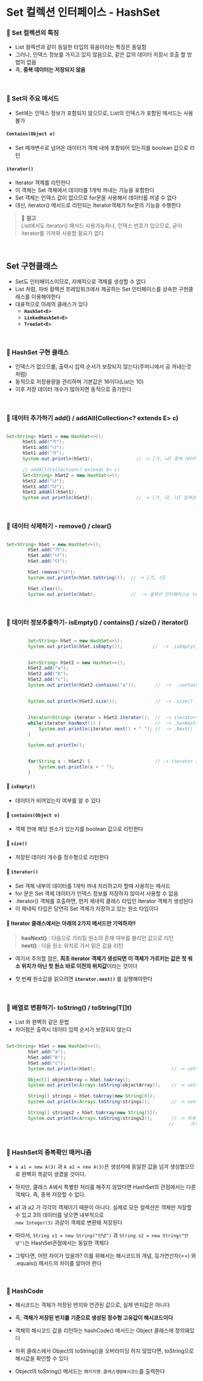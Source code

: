 # Set 컬렉션 인터페이스 - HashSet

  ### 🔎 Set 컬렉션의 특징
  - List<E> 컬렉션과 같이 동일한 타입의 묶음이라는 특징은 동일함
  - 그러나, 인덱스 정보를 가지고 있지 않음으로, 같은 값의 데이터 저장시 호출 할 방법이 없음
  - 즉, **중복 데이터는 저장되지 않음**

  <br>
  
  ### 🔎 Set<E>의 주요 메서드
  - Set<E>에는 인덱스 정보가 포함되지 않으므로, List<E>의 인덱스가 포함된 메서드는 사용 불가
  
  #### `Contains(Object o)`
  - Set<E> 매개변수로 넘어온 데이터가 객체 내에 포함되어 있는지를 boolean 값으로 리턴
  
  #### `iterator()`
  - Iterator<E> 객체를 리턴한다
  - 이 객체는 Set<E> 객체에서 데이터를 1개씩 꺼내는 기능을 포함한다
  - Set<E> 객체는 인덱스 값이 없으므로 for문을 사용해서 데이터를 꺼낼 수 없다
  - 대신, iterator() 메서드로 리턴되는 Iterator<E>객체가 for문의 기능을 수행한다
  
  > 🌟 **참고** <br>
  > List<E>에서도 iterator() 매서드 사용가능하나, 인덱스 번호가 있으므로, 굳이 Iterator<E>를 가져와 사용할 필요가 없다
  
  <br>
  
  ## Set<E> 구현클래스
  - Set<E>도 인터페이스이므로, 자체적으로 객체를 생성할 수 없다
  - List<E> 처럼, 자바 컬렉션 프레임워크에서 제공하는 Set<E> 인터페이스를 상속한 구현클래스를 이용해야한다
  - 대표적으로 아래의 클래스가 있다
    - **`HashSet<E>`**
    - **`LinkedHashSet<E>`**
    - **`TreeSet<E>`**
  
  <br>
  
  ### 📌 HashSet<E> 구현 클래스
  - 인덱스가 없으므롤, 출력시 입력 순서가 보장되지 않는다(주머니에서 공 꺼내는것 처럼)
  - 동적으로 저장용량을 관리하며 기본값은 16이다(List<E>는 10)
  - 이후 저장 데이터 개수가 많아지면 동적으로 증가한다
  
  <br>
  
  ### 🔎 데이터 추가하기 add() / addAll(Collection<? extends E> c)
  ```java
  
  Set<String> hSet1 = new HashSet<>();
        hSet1.add("가");
        hSet1.add("나");
        hSet1.add("가");
        System.out.println(hSet1);                // -> [가, 나] 중복 데이터가 제거되어 출력됨       

        // addAll(Collection<? extends E> c)
        Set<String> hSet2 = new HashSet<>();
        hSet2.add("나");
        hSet1.add("다");
        hSet2.addAll(hSet1);
        System.out.println(hSet2);                // -> [가, 다, 나] 입력순서와 다름
  
  ```

<br>

### 🔎 데이터 삭제하기 - remove() / clear()

```java

Set<String> hSet = new HashSet<>();
        hSet.add("가");
        hSet.add("나");
        hSet.add("다");

        hSet.remove("나");
        System.out.println(hSet.toString());  // -> [가, 다]

        hSet.clear();
        System.out.println(hSet);             //  -> 콜렉션 인터페이스는 toString()이 오버라이딩 되어 있어서 그냥 출력해도 됨

```
  
  <br>

### 🔎 데이터 정보추출하기- isEmpty() / contains() / size() / iterator()

```java

        Set<String> hSet = new HashSet<>();
        System.out.println(hSet.isEmpty());           //  -> .isEmpty()


        Set<String> hSet2 = new HashSet<>();
        hSet2.add("a");
        hSet2.add("b");
        hSet2.add("c");
        System.out.println(hSet2.contains("a"));       //  ->  .contains()


        System.out.println(hSet2.size());              //  -> .size()


        Iterator<String> iterator = hSet2.iterator();  //  -> iterator<E> 객체 호출
        while(iterator.hasNext()) {                    //  -> .hasNext()
            System.out.println(iterator.next() + " "); //  -> .Next()
        }

        System.out.println();


        for(String s : hSet2) {                        // -> iterator 대신 forEach 구문도 사용 가능
            System.out.println(s + " ");
        }

```

#### 📌 `isEmpty()`
- 데이터가 비어있는지 여부를 알 수 있다

#### 📌 `contains(Object o)`
- 객체 안에 해당 원소가 있는지를 boolean 값으로 리턴한다

#### 📌 `size()`
- 저장된 데이터 개수를 정수형으로 리턴한다

#### 📌 `iterator()`
- Set<E> 객체 내부의 데이터를 1개씩 꺼내 처리하고자 할때 사용하는 메서드
- for 문은 Set<E> 객체 데이터가 인덱스 정보를 저장하지 않아서 사용할 수 없음
- .iterator() 객체를 호출하면, 먼저 제네릭 클래스 타입인 Iterator<E> 객체가 생성된다
- 이 제네릭 타입은 당연히 Set<E> 객체가 저장하고 있는 원소 타입이다

#### 🌟 Iterator<E> 클래스에서는 아래의 2가지 메서드만 기억하자!!
> **hasNext()** : 다음으로 가리킬 원소의 존재 여부를 불리언 값으로 리턴  <br>
> **next()** : 다음 원소 위치로 가서 읽은 값을 리턴

- 여기서 주의할 점은, **최초 iterator<E> 객체가 생성되면 이 객체가 가르키는 값은 첫 워소 위치가 아닌 첫 원소 바로 이전의 위치값**이라는 것이다
- 첫 번째 원소값을 읽으려면 **`iterator.next()`** 를 실행해야한다

  <br>

### 🔎 배열로 변환하기- toString() / toString(T[]t)
- List<E> 와 완벽히 같은 문법
- 차이점은 출력시 데이터 입력 순서가 보장되지 않는다

```java

Set<String> hSet = new HashSet<>();
        hSet.add("a");
        hSet.add("b");
        hSet.add("c");
        System.out.println(hSet);                            // -> set<E> 생성 및 데이터 저장

        Object[] objectArray = hSet.toArray();
        System.out.println(Arrays.toString(objectArray));    // -> set<E>를 배열로 변환(오브젝트 타입)

        String[] strings = hSet.toArray(new String[0]);
        System.out.println(Arrays.toString(strings));        // -> set<E>를 다운캐스팅하여 배열로 변환(스트링 타입)

        String[] strings2 = hSet.toArray(new String[5]);
        System.out.println(Arrays.toString(strings2));       // -> 위와 같으나 초기 데이터 크기를 데이터 저장개수 보다
                                                            //      크게 할 경우 null 값으로 기록됨

```

<br>

### 🔎 HashSet의 중복확인 매커니즘

- `a a1 = new A(3)` 과 `A a2 = new A(3)`은 생성자에 동일한 값을 넘겨 생성했으므로 완벽히 똑같이 생겼을 것이다. <br>

- 하지만, 클래스 A에서 특별한 처리를 해주지 않았다면 HashSet<E>의 관점에서는 다른 객체다. 즉, 중복 저장할 수 없다. <br>

- a1 과 a2 가 각각의 객체이기 때문이 아니다. 실제로 모든 컬렉션은 객체만 저장할 수 있고 3의 데이터를 넣으면 내부적으로  <br>
  `new Integer(3)` 과같이 객체로 변환돼 저장된다

- 따라서, `String s1 = new String("안녕")` 과 `String s2 = new String("안녕")`는 HashSet<E>관점에서는 동일한 객체다

- 그렇다면, 어떤 차이가 있을까? 이를 위해서는 해시코드의 개념, 등가연산자(==) 와 .equals() 메서드의 차이를 알아야 한다

<br>

### 🔎 HashCode
- 해시코드는 객체가 저장된 번지와 연관된 값으로, 실제 번지값은 아니다

- 즉, **객체가 저장된 번지를 기준으로 생성된 정수형 고유값이 해시코드이다**

- 객체의 해시코드 값을 리턴하는 hashCode() 매서드는 Object 클래스에 정의돼있다

- 하위 클래스에서 Object의 toString()을 오버라이딩 하지 않았다면, toString으로 해시값을 확인할 수 있다

- Object의 toString() 메서드는 `패키지명.클래스명@해시코드`를 출력한다
  
